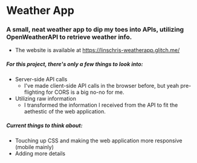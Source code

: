 # Weather App
### A small, neat weather app to dip my toes into APIs, utilizing OpenWeatherAPI to retrieve weather info.
- The website is available at https://linschris-weatherapp.glitch.me/
##### For this project, there's only a few things to look into:
* Server-side API calls
    * I've made client-side API calls in the browser before, but yeah pre-flighting for CORS is a big no-no for me.
* Utilizing raw information
    * I transformed the information I received from the API to fit the aethestic of the web application.

##### Current things to think about:
* Touching up CSS and making the web application more responsive (mobile mainly)
* Adding more details

